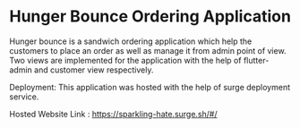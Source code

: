 # Hunger Bounce Ordering Application

Hunger bounce is a sandwich ordering application which help the customers to place an order as well as manage it from admin point of view. Two views are implemented for the application with the help of flutter- admin and customer view respectively.
 
Deployment:
This application was hosted with the help of surge deployment service.

Hosted Website Link : https://sparkling-hate.surge.sh/#/


